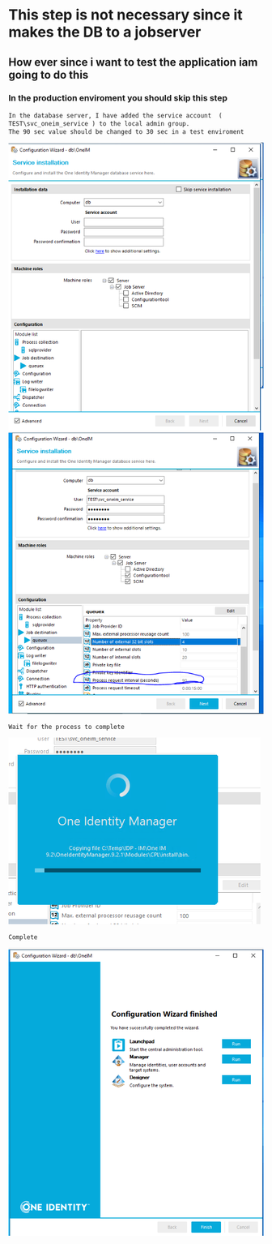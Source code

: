 # This step is not necessary since it makes the DB to a jobserver
## How ever since i want to test the application iam going to do this
### In the production enviroment you should skip this step

```
In the database server, I have added the service account  ( TEST\svc_oneim_service ) to the local admin group.
The 90 sec value should be changed to 30 sec in a test enviroment
```
![](https://github.com/fardinbarashi/Howto/blob/main/One%20-%20Identity%20Manager/Images/configurationwizard/13.png)
![](https://github.com/fardinbarashi/Howto/blob/main/One%20-%20Identity%20Manager/Images/configurationwizard/14.png)

```
Wait for the process to complete
```
![](https://github.com/fardinbarashi/Howto/blob/main/One%20-%20Identity%20Manager/Images/configurationwizard/15.png)

```
Complete
```
![](https://github.com/fardinbarashi/Howto/blob/main/One%20-%20Identity%20Manager/Images/configurationwizard/16.png)


